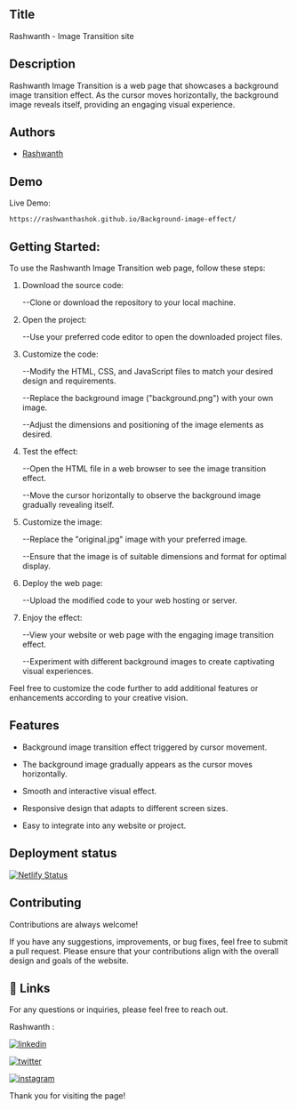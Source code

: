 
## Title

Rashwanth - Image Transition site

## Description 

Rashwanth Image Transition is a web page that showcases a background image transition effect. As the cursor moves horizontally, the background image reveals itself, providing an engaging visual experience.


## Authors

- [Rashwanth](https://github.com/rashwanthashok) 


## Demo

Live Demo:

    https://rashwanthashok.github.io/Background-image-effect/
## Getting Started:

To use the Rashwanth Image Transition web page, follow these steps:

1. Download the source code:
    
    --Clone or download the repository to your local machine.

2. Open the project:
    
    --Use your preferred code editor to open the downloaded project files.

3. Customize the code:
    
    --Modify the HTML, CSS, and JavaScript files to match your desired design and requirements.
    
    --Replace the background image ("background.png") with your own image.
    
    --Adjust the dimensions and positioning of the image elements as desired.

4. Test the effect:
    
    --Open the HTML file in a web browser to see the image transition effect.
    
    --Move the cursor horizontally to observe the background image gradually revealing itself.

5. Customize the image:
    
    --Replace the "original.jpg" image with your preferred image.
    
    --Ensure that the image is of suitable dimensions and format for optimal display.

6. Deploy the web page:
    
    --Upload the modified code to your web hosting or server.

7. Enjoy the effect:
    
    --View your website or web page with the engaging image transition effect.
    
    --Experiment with different background images to create captivating visual experiences.

Feel free to customize the code further to add additional features or enhancements according to your creative vision.
## Features

- Background image transition effect triggered by cursor movement.

- The background image gradually appears as the cursor moves horizontally.

- Smooth and interactive visual effect.

- Responsive design that adapts to different screen sizes.

- Easy to integrate into any website or project.

## Deployment status

[![Netlify Status](https://api.netlify.com/api/v1/badges/bf7561c8-d39f-4e1e-b981-fdc69f8ab15d/deploy-status)](https://app.netlify.com/sites/jsprojects22-background-image-effects/deploys)
## Contributing

Contributions are always welcome!

If you have any suggestions, improvements, or bug fixes, feel free to submit a pull request. Please ensure that your contributions align with the overall design and goals of the website. 


## 🔗 Links

For any questions or inquiries, please feel free to reach out. 

Rashwanth :

[![linkedin](https://img.shields.io/badge/linkedin-0A66C2?style=for-the-badge&logo=linkedin&logoColor=white)](www.linkedin.com/in/rashwanth-ashok)


[![twitter](https://img.shields.io/badge/twitter-1DA1F2?style=for-the-badge&logo=twitter&logoColor=white)](https://twitter.com/AshokRashwanth)

[![instagram](https://img.shields.io/badge/instagram-E4405F?style=for-the-badge&logo=instagram&logoColor=white)](https://www.instagram.com/rashwanthashok/)


Thank you for visiting the page!
